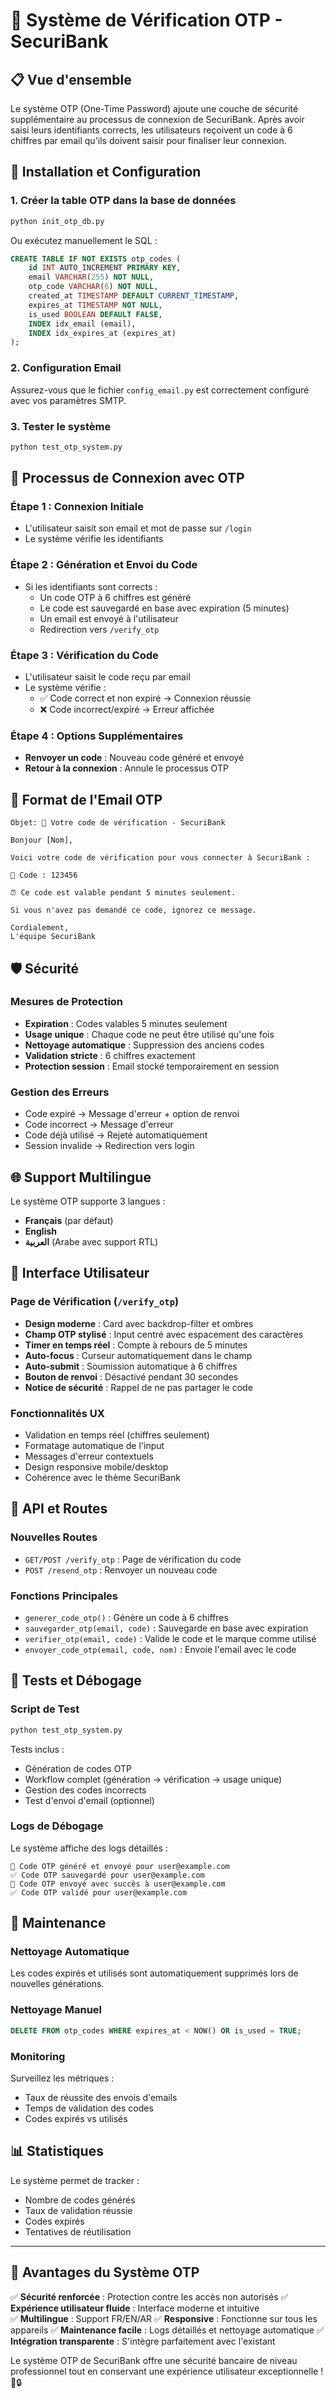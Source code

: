 # 🔐 Système de Vérification OTP - SecuriBank

## 📋 Vue d'ensemble

Le système OTP (One-Time Password) ajoute une couche de sécurité supplémentaire au processus de connexion de SecuriBank. Après avoir saisi leurs identifiants corrects, les utilisateurs reçoivent un code à 6 chiffres par email qu'ils doivent saisir pour finaliser leur connexion.

## 🚀 Installation et Configuration

### 1. Créer la table OTP dans la base de données

```bash
python init_otp_db.py
```

Ou exécutez manuellement le SQL :
```sql
CREATE TABLE IF NOT EXISTS otp_codes (
    id INT AUTO_INCREMENT PRIMARY KEY,
    email VARCHAR(255) NOT NULL,
    otp_code VARCHAR(6) NOT NULL,
    created_at TIMESTAMP DEFAULT CURRENT_TIMESTAMP,
    expires_at TIMESTAMP NOT NULL,
    is_used BOOLEAN DEFAULT FALSE,
    INDEX idx_email (email),
    INDEX idx_expires_at (expires_at)
);
```

### 2. Configuration Email

Assurez-vous que le fichier `config_email.py` est correctement configuré avec vos paramètres SMTP.

### 3. Tester le système

```bash
python test_otp_system.py
```

## 🔄 Processus de Connexion avec OTP

### Étape 1 : Connexion Initiale
- L'utilisateur saisit son email et mot de passe sur `/login`
- Le système vérifie les identifiants

### Étape 2 : Génération et Envoi du Code
- Si les identifiants sont corrects :
  - Un code OTP à 6 chiffres est généré
  - Le code est sauvegardé en base avec expiration (5 minutes)
  - Un email est envoyé à l'utilisateur
  - Redirection vers `/verify_otp`

### Étape 3 : Vérification du Code
- L'utilisateur saisit le code reçu par email
- Le système vérifie :
  - ✅ Code correct et non expiré → Connexion réussie
  - ❌ Code incorrect/expiré → Erreur affichée

### Étape 4 : Options Supplémentaires
- **Renvoyer un code** : Nouveau code généré et envoyé
- **Retour à la connexion** : Annule le processus OTP

## 📧 Format de l'Email OTP

```
Objet: 🔐 Votre code de vérification - SecuriBank

Bonjour [Nom],

Voici votre code de vérification pour vous connecter à SecuriBank :

🔑 Code : 123456

⏰ Ce code est valable pendant 5 minutes seulement.

Si vous n'avez pas demandé ce code, ignorez ce message.

Cordialement,
L'équipe SecuriBank
```

## 🛡️ Sécurité

### Mesures de Protection
- **Expiration** : Codes valables 5 minutes seulement
- **Usage unique** : Chaque code ne peut être utilisé qu'une fois
- **Nettoyage automatique** : Suppression des anciens codes
- **Validation stricte** : 6 chiffres exactement
- **Protection session** : Email stocké temporairement en session

### Gestion des Erreurs
- Code expiré → Message d'erreur + option de renvoi
- Code incorrect → Message d'erreur
- Code déjà utilisé → Rejeté automatiquement
- Session invalide → Redirection vers login

## 🌐 Support Multilingue

Le système OTP supporte 3 langues :
- **Français** (par défaut)
- **English** 
- **العربية** (Arabe avec support RTL)

## 📱 Interface Utilisateur

### Page de Vérification (`/verify_otp`)
- **Design moderne** : Card avec backdrop-filter et ombres
- **Champ OTP stylisé** : Input centré avec espacement des caractères
- **Timer en temps réel** : Compte à rebours de 5 minutes
- **Auto-focus** : Curseur automatiquement dans le champ
- **Auto-submit** : Soumission automatique à 6 chiffres
- **Bouton de renvoi** : Désactivé pendant 30 secondes
- **Notice de sécurité** : Rappel de ne pas partager le code

### Fonctionnalités UX
- Validation en temps réel (chiffres seulement)
- Formatage automatique de l'input
- Messages d'erreur contextuels
- Design responsive mobile/desktop
- Cohérence avec le thème SecuriBank

## 🔧 API et Routes

### Nouvelles Routes
- `GET/POST /verify_otp` : Page de vérification du code
- `POST /resend_otp` : Renvoyer un nouveau code

### Fonctions Principales
- `generer_code_otp()` : Génère un code à 6 chiffres
- `sauvegarder_otp(email, code)` : Sauvegarde en base avec expiration
- `verifier_otp(email, code)` : Valide le code et le marque comme utilisé
- `envoyer_code_otp(email, code, nom)` : Envoie l'email avec le code

## 🧪 Tests et Débogage

### Script de Test
```bash
python test_otp_system.py
```

Tests inclus :
- Génération de codes OTP
- Workflow complet (génération → vérification → usage unique)
- Gestion des codes incorrects
- Test d'envoi d'email (optionnel)

### Logs de Débogage
Le système affiche des logs détaillés :
```
🔑 Code OTP généré et envoyé pour user@example.com
✅ Code OTP sauvegardé pour user@example.com
📨 Code OTP envoyé avec succès à user@example.com
✅ Code OTP validé pour user@example.com
```

## 🚨 Maintenance

### Nettoyage Automatique
Les codes expirés et utilisés sont automatiquement supprimés lors de nouvelles générations.

### Nettoyage Manuel
```sql
DELETE FROM otp_codes WHERE expires_at < NOW() OR is_used = TRUE;
```

### Monitoring
Surveillez les métriques :
- Taux de réussite des envois d'emails
- Temps de validation des codes
- Codes expirés vs utilisés

## 📊 Statistiques

Le système permet de tracker :
- Nombre de codes générés
- Taux de validation réussie
- Codes expirés
- Tentatives de réutilisation

---

## 🎯 Avantages du Système OTP

✅ **Sécurité renforcée** : Protection contre les accès non autorisés
✅ **Expérience utilisateur fluide** : Interface moderne et intuitive  
✅ **Multilingue** : Support FR/EN/AR
✅ **Responsive** : Fonctionne sur tous les appareils
✅ **Maintenance facile** : Logs détaillés et nettoyage automatique
✅ **Intégration transparente** : S'intègre parfaitement avec l'existant

Le système OTP de SecuriBank offre une sécurité bancaire de niveau professionnel tout en conservant une expérience utilisateur exceptionnelle ! 🏦🔒
